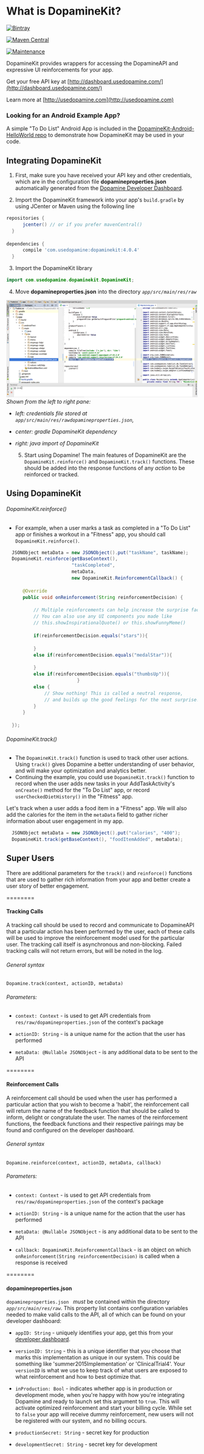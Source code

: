 # What is DopamineKit?

[![Bintray](https://img.shields.io/bintray/v/cuddergambino/maven/dopaminekit.svg?maxAge=2592000?style=plastic)](https://bintray.com/cuddergambino/maven/dopaminekit)

[![Maven Central](https://img.shields.io/maven-central/v/com.usedopamine/dopaminekit.svg?maxAge=2592000)](https://bintray.com/cuddergambino/maven/dopaminekit)

[![Maintenance](https://img.shields.io/maintenance/yes/2017.svg?maxAge=2592000)](mailto:team@usedopamine.com)


DopamineKit provides wrappers for accessing the DopamineAPI and expressive UI reinforcements for your app.

Get your free API key at [http://dashboard.usedopamine.com/](http://dashboard.usedopamine.com/)

Learn more at [http://usedopamine.com](http://usedopamine.com)

### Looking for an Android Example App?

A simple "To Do List" Android App is included in the [DopamineKit-Android-HelloWorld repo](https://github.com/DopamineLabs/DopamineKit-Android-HelloWorld) to demonstrate how DopamineKit may be used in your code.

## Integrating DopamineKit

  1. First, make sure you have received your API key and other credentials, which are in the configuration file __dopamineproperties.json__ automatically generated from the [Dopamine Developer Dashboard](http://dashboard.usedopamine.com).

  2. Import the DopamineKit framework into your app's `build.gradle` by using JCenter or Maven using the following line

  ```groovy
  repositories {
        jcenter() // or if you prefer mavenCentral()
    }
    
  dependencies {
        compile 'com.usedopamine:dopaminekit:4.0.4'
  	}
  ```

  3. Import the DopamineKit library

  ```java
  import com.usedopamine.dopaminekit.DopamineKit;
  ```

  4. Move __dopamineproperties.json__ into the directory _`app/src/main/res/raw`_

  ![Workspace snapshot](readme/TestApp_with_DopamineKit_and_dopamineproperties.png)
  *Shown from the left to right pane:*
    
- *left: credentials file stored at `app/src/main/res/rawdopamineproperties.json`,*

- *center: gradle DopamineKit dependency*

- *right: java import of DopamineKit*
  
  5. Start using Dopamine! The main features of DopamineKit are the `DopamineKit.reinforce()` and `DopamineKit.track()` functions. These should be added into the response functions of any _action_ to be reinforced or tracked.

## Using DopamineKit

###### DopamineKit.reinforce()

  -  For example, when a user marks a task as completed in a "To Do List" app or finishes a workout in a "Fitness" app, you should call `DopamineKit.reinforce()`.

  ```java
	JSONObject metaData = new JSONObject().put("taskName", taskName);
    DopamineKit.reinforce(getBaseContext(), 
                          "taskCompleted", 
                          metaData,
                          new DopamineKit.ReinforcementCallback() {

        @Override
        public void onReinforcement(String reinforcementDecision) {
                                        
            // Multiple reinforcements can help increase the surprise factor!
            // You can also use any UI components you made like
            // this.showInspirationalQuote() or this.showFunnyMeme()

            if(reinforcementDecision.equals("stars")){
                
            }
            else if(reinforcementDecision.equals("medalStar")){
                
            }
            else if(reinforcementDecision.equals("thumbsUp")){
                            }
            else {
                // Show nothing! This is called a neutral response,
                // and builds up the good feelings for the next surprise!
            }
        }

    });

  ```  

###### DopamineKit.track()

  - The `DopamineKit.track()` function is used to track other user actions. Using `track()` gives Dopamine a better understanding of user behavior, and will make your optimization and analytics better.
  - Continuing the example, you could use `DopamineKit.track()` function to record when the user adds new tasks in your AddTaskActivity's `onCreate()` method for the  "To Do List" app, or  record `userCheckedDietHistory()` in the "Fitness" app.


  Let's track when a user adds a food item in a "Fitness" app. We will also add the calories for the item in the `metaData` field to gather richer information about user engagement in my app.

  ```java
    JSONObject metaData = new JSONObject().put("calories", "400");
    DopamineKit.track(getBaseContext(), "foodItemAdded", metaData);
   ```



## Super Users

There are additional parameters for the `track()` and `reinforce()` functions that are used to gather rich information from your app and better create a user story of better engagement.

========

#### Tracking Calls

A tracking call should be used to record and communicate to DopamineAPI that a particular action has been performed by the user, each of these calls will be used to improve the reinforcement model used for the particular user. The tracking call itself is asynchronous and non-blocking. Failed tracking calls will not return errors, but will be noted in the log.

###### General syntax

```
Dopamine.track(context, actionID, metaData)
```

###### Parameters:

 - `context: Context` - is used to get API credentials from `res/raw/dopamineproperties.json` of the context's package

 - `actionID: String` - is a unique name for the action that the user has performed

 - `metaData: @Nullable JSONObject` - is any additional data to be sent to the API

========

#### Reinforcement Calls

A reinforcement call should be used when the user has performed a particular action that you wish to become a 'habit', the reinforcement call will return the name of the feedback function that should be called to inform, delight or congratulate the user. The names of the reinforcement functions, the feedback functions and their respective pairings may be found and configured on the developer dashboard.

###### General syntax

```
Dopamine.reinforce(context, actionID, metaData, callback)
```

###### Parameters:

 - `context: Context` - is used to get API credentials from `res/raw/dopamineproperties.json` of the context's package

 - `actionID: String` - is a unique name for the action that the user has performed

 - `metaData: @Nullable JSONObject` - is any additional data to be sent to the API

 - `callback: DopamineKit.ReinforcementCallback` - is an object on which `onReinforcement(String reinforcementDecision)` is called when a response is received

========

#### dopamineproperties.json

`dopamineproperties.json ` _must_ be contained within the directory _`app/src/main/res/raw`_. This property list contains configuration variables needed to make valid calls to the API, all of which can be found on your developer dashboard:

 - `appID: String` - uniquely identifies your app, get this from your [developer dashboard](http://dev.usedopamine.com).

 - `versionID: String` -  this is a unique identifier that you choose that marks this implementation as unique in our system. This could be something like 'summer2015Implementation' or 'ClinicalTrial4'. Your `versionID` is what we use to keep track of what users are exposed to what reinforcement and how to best optimize that.

 - `inProduction: Bool` - indicates whether app is in production or development mode, when you're happy with how you're integrating Dopamine and ready to launch set this argument to `true`. This will activate optimized reinforcement and start your billing cycle. While set to `false` your app will receive dummy reinforcement, new users will not be registered with our system, and no billing occurs.

 - `productionSecret: String` - secret key for production

 - `developmentSecret: String` - secret key for development
